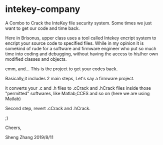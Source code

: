 # intekey-company
A Combo to Crack the InteKey file security system. Some times we just want to get our code and time back.

Here in Brisonus, upper class uses a tool called Intekey encript system to encript your source code to specified files.
While in my opinion it is somekind of rude for a software and firmware engineer who put so much time into coding and debugging, without having
the access to his/her own modified classes and objects.

emm, and... This is the project to get your codes back.

Basically,it includes 2 main steps, Let's say a firmware project. 

it converts your .c and .h files to .cCrack and .hCrack files inside those "permitted" softwares, like Matlab,CCES and so on (here we are using Matlab)

Second step, revert .cCrack and .hCrack.

;)

Cheers,

Sheng Zhang
2019/8/11
